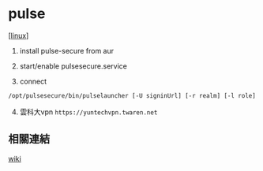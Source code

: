 # pulse

[[linux]]

1. install pulse-secure from aur

2. start/enable pulsesecure.service

3. connect

```bash
/opt/pulsesecure/bin/pulselauncher [-U signinUrl] [-r realm] [-l role] [-c cert] [-u username] [-p password]
```

4. 雲科大vpn `https://yuntechvpn.twaren.net`

## 相關連結

[wiki](https://wiki.archlinux.org/title/Pulse_Connect_Secure#Login_succeeds_but_Network_Connect_will_not_launch)

[//begin]: # "Autogenerated link references for markdown compatibility"
[linux]: ../linux.md "Linux"
[//end]: # "Autogenerated link references"